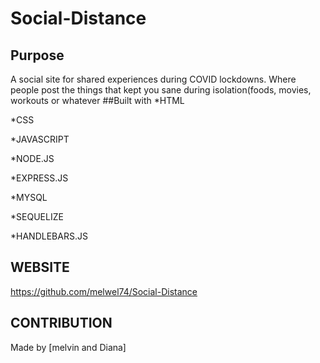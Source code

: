 # Social-Distance
## Purpose
A social site for shared experiences during COVID lockdowns. Where people post the things that kept you sane during isolation(foods, movies, workouts or whatever ##Built with
*HTML

*CSS

*JAVASCRIPT

*NODE.JS

*EXPRESS.JS

*MYSQL

*SEQUELIZE

*HANDLEBARS.JS

## WEBSITE 
https://github.com/melwel74/Social-Distance


## CONTRIBUTION
Made by [melvin and  Diana]
